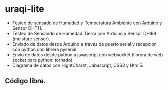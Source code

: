 # uraqi-lite

  - Testeo de sensado de Humedad y Temperatura Ambiente con Arduino y Sensor DHT11.
  - Testeo de Sensando de Humedad Tierra con Arduino y Sensor DHl69 (moisture sensor).
  - Enviado de datos desde Arduino a través de puerto serial y recepción con python con librera pyserial.
  - Envío de datos desde python a javascript con websocket (librera de web socket para python: tornado).
  - Diagrama de datos con HightCharst, Jabascript, CSS3 y Html5.

## Código libre.
